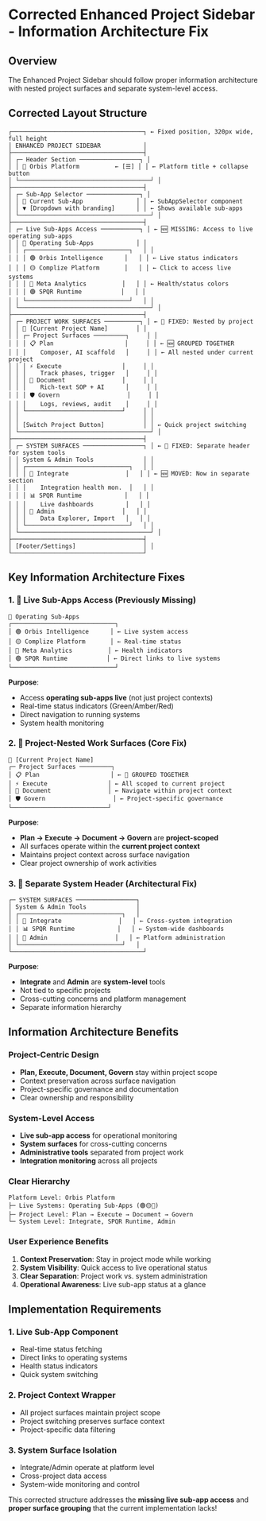 # Corrected Enhanced Project Sidebar - Information Architecture Fix

## Overview
The Enhanced Project Sidebar should follow proper information architecture with nested project surfaces and separate system-level access.

## Corrected Layout Structure

```
┌─────────────────────────────────────┐ ← Fixed position, 320px wide, full height
│ ENHANCED PROJECT SIDEBAR            │
├─────────────────────────────────────┤
│ ┌─ Header Section ─────────────────┐ │
│ │ 🏢 Orbis Platform          ← [☰] │ │ ← Platform title + collapse button
│ └─────────────────────────────────────┘ │
├─────────────────────────────────────┤
│ ┌─ Sub-App Selector ───────────────┐ │
│ │ 🎯 Current Sub-App               │ │ ← SubAppSelector component
│ │ ▼ [Dropdown with branding]      │ │ ← Shows available sub-apps
│ └─────────────────────────────────────┘ │
├─────────────────────────────────────┤
│ ┌─ Live Sub-Apps Access ───────────┐ │ ← 🆕 MISSING: Access to live operating sub-apps
│ │ 🚀 Operating Sub-Apps            │ │
│ │ ┌─────────────────────────────┐   │ │
│ │ │ 🟢 Orbis Intelligence      │   │ │ ← Live status indicators
│ │ │ 🟡 Complize Platform       │   │ │ ← Click to access live systems
│ │ │ 🔴 Meta Analytics          │   │ │ ← Health/status colors
│ │ │ 🟢 SPQR Runtime           │   │ │
│ │ └─────────────────────────────┘   │ │
│ └─────────────────────────────────────┘ │
├─────────────────────────────────────┤
│ ┌─ PROJECT WORK SURFACES ──────────┐ │ ← 🔧 FIXED: Nested by project
│ │ 📁 [Current Project Name]        │ │
│ │ ┌─ Project Surfaces ─────────┐     │ │
│ │ │ 📋 Plan                    │     │ │ ← 🆕 GROUPED TOGETHER
│ │ │    Composer, AI scaffold   │     │ │ ← All nested under current project
│ │ │ ⚡ Execute                 │     │ │
│ │ │    Track phases, trigger   │     │ │
│ │ │ 📝 Document                │     │ │
│ │ │    Rich-text SOP + AI      │     │ │
│ │ │ 🛡️ Govern                   │     │ │
│ │ │    Logs, reviews, audit    │     │ │
│ │ └───────────────────────────┘     │ │
│ │                                   │ │
│ │ [Switch Project Button]           │ │ ← Quick project switching
│ └─────────────────────────────────────┘ │
├─────────────────────────────────────┤
│ ┌─ SYSTEM SURFACES ─────────────────┐ │ ← 🔧 FIXED: Separate header for system tools
│ │ System & Admin Tools              │ │
│ │ ┌─────────────────────────────┐   │ │
│ │ │ 🧬 Integrate                │   │ │ ← 🆕 MOVED: Now in separate section
│ │ │    Integration health mon.  │   │ │
│ │ │ 📊 SPQR Runtime            │   │ │
│ │ │    Live dashboards         │   │ │
│ │ │ 🔧 Admin                   │   │ │
│ │ │    Data Explorer, Import   │   │ │
│ │ └─────────────────────────────┘   │ │
│ └─────────────────────────────────────┘ │
├─────────────────────────────────────┤
│ [Footer/Settings]                   │ │
└─────────────────────────────────────┘

```

## Key Information Architecture Fixes

### 1. 🚀 **Live Sub-Apps Access** (Previously Missing)
```
🚀 Operating Sub-Apps
┌─────────────────────────────┐
│ 🟢 Orbis Intelligence      │ ← Live system access
│ 🟡 Complize Platform       │ ← Real-time status
│ 🔴 Meta Analytics          │ ← Health indicators
│ 🟢 SPQR Runtime           │ ← Direct links to live systems
└─────────────────────────────┘
```

**Purpose**: 
- Access **operating sub-apps live** (not just project contexts)
- Real-time status indicators (Green/Amber/Red)
- Direct navigation to running systems
- System health monitoring

### 2. 📁 **Project-Nested Work Surfaces** (Core Fix)
```
📁 [Current Project Name]
┌─ Project Surfaces ─────────┐
│ 📋 Plan                    │ ← 🔧 GROUPED TOGETHER
│ ⚡ Execute                 │ ← All scoped to current project
│ 📝 Document                │ ← Navigate within project context
│ 🛡️ Govern                   │ ← Project-specific governance
└───────────────────────────┘
```

**Purpose**:
- **Plan → Execute → Document → Govern** are **project-scoped**
- All surfaces operate within the **current project context**
- Maintains project context across surface navigation
- Clear project ownership of work activities

### 3. 🔧 **Separate System Header** (Architectural Fix)
```
┌─ SYSTEM SURFACES ─────────────────┐
│ System & Admin Tools              │
│ ┌─────────────────────────────┐   │
│ │ 🧬 Integrate                │   │ ← Cross-system integration
│ │ 📊 SPQR Runtime            │   │ ← System-wide dashboards
│ │ 🔧 Admin                   │   │ ← Platform administration
│ └─────────────────────────────┘   │
└─────────────────────────────────────┘
```

**Purpose**:
- **Integrate** and **Admin** are **system-level** tools
- Not tied to specific projects
- Cross-cutting concerns and platform management
- Separate information hierarchy

## Information Architecture Benefits

### **Project-Centric Design**
- **Plan, Execute, Document, Govern** stay within project scope
- Context preservation across surface navigation
- Project-specific governance and documentation
- Clear ownership and responsibility

### **System-Level Access**
- **Live sub-app access** for operational monitoring
- **System surfaces** for cross-cutting concerns
- **Administrative tools** separated from project work
- **Integration monitoring** across all projects

### **Clear Hierarchy**
```
Platform Level: Orbis Platform
├─ Live Systems: Operating Sub-Apps (🟢🟡🔴)
├─ Project Level: Plan → Execute → Document → Govern
└─ System Level: Integrate, SPQR Runtime, Admin
```

### **User Experience Benefits**
1. **Context Preservation**: Stay in project mode while working
2. **System Visibility**: Quick access to live operational status
3. **Clear Separation**: Project work vs. system administration
4. **Operational Awareness**: Live sub-app status at a glance

## Implementation Requirements

### 1. **Live Sub-App Component**
- Real-time status fetching
- Direct links to operating systems
- Health status indicators
- Quick system switching

### 2. **Project Context Wrapper**
- All project surfaces maintain project scope
- Project switching preserves surface context
- Project-specific data filtering

### 3. **System Surface Isolation**
- Integrate/Admin operate at platform level
- Cross-project data access
- System-wide monitoring and control

This corrected structure addresses the **missing live sub-app access** and **proper surface grouping** that the current implementation lacks!